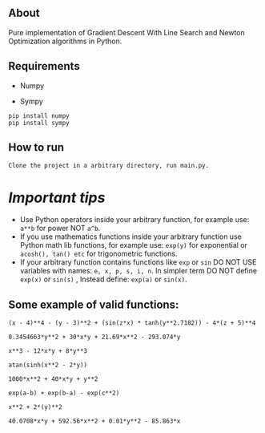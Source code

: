 About 
--------
Pure implementation of Gradient Descent With Line Search and Newton Optimization algorithms in Python.


Requirements
------------
* Numpy

* Sympy

```
pip install numpy
pip install sympy
```

How to run
-------
```
Clone the project in a arbitrary directory, run main.py.
```


*Important tips*
=============
* Use Python operators inside your arbitrary function, for example use: `a**b` for power NOT `a^b`.
* If you use mathematics functions inside your arbitrary function use Python math lib functions, for example use: `exp(y)` for exponential or `acosh(), tan() etc` for trigonometric functions.
* If your arbitrary function contains functions like `exp` or `sin` DO NOT USE variables with names: `e, x, p, s, i, n`. In simpler term DO NOT define `exp(x)` or `sin(s)` , Instead define: `exp(a)` or `sin(x)`.

Some example of valid functions:
-------
```
(x - 4)**4 - (y - 3)**2 + (sin(z*x) * tanh(y**2.7182)) - 4*(z + 5)**4

0.3454663*y**2 + 30*x*y + 21.69*x**2 - 293.074*y

x**3 - 12*x*y + 8*y**3

atan(sinh(x**2 - 2*y))

1000*x**2 + 40*x*y + y**2

exp(a-b) + exp(b-a) - exp(c**2)

x**2 + 2*(y)**2

40.0708*x*y + 592.56*x**2 + 0.01*y**2 - 85.863*x
```
